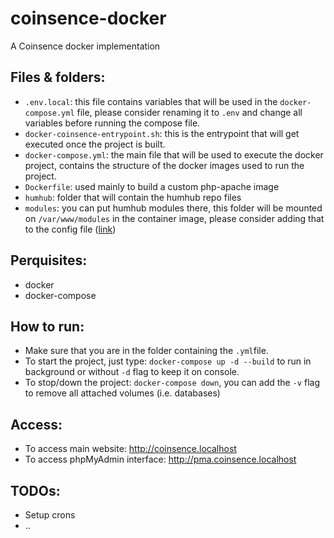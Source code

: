 # coinsence-docker
A Coinsence docker implementation

## Files & folders:

- `.env.local`: this file contains variables that will be used in the `docker-compose.yml` file, please consider renaming it to `.env` and change all variables before running the compose file.
- `docker-coinsence-entrypoint.sh`: this is the entrypoint that will get executed once the project is built.
- `docker-compose.yml`: the main file that will be used to execute the docker project, contains the structure of the docker images used to run the project.
- `Dockerfile`: used mainly to build a custom php-apache image
- `humhub`: folder that will contain the humhub repo files
- `modules`: you can put humhub modules there, this folder will be mounted on `/var/www/modules` in the container image, please consider adding that to the config file ([link](http://docs.humhub.org/dev-environment.html#external-modules-directory))

## Perquisites:

- docker
- docker-compose

## How to run:

- Make sure that you are in the folder containing the `.yml`file.
- To start the project, just type:
`docker-compose up -d --build` to run in background or without `-d` flag to keep it on console.
- To stop/down the project:
`docker-compose down`, you can add the `-v` flag to remove all attached volumes (i.e. databases)

## Access:

- To access main website: http://coinsence.localhost
- To access phpMyAdmin interface: http://pma.coinsence.localhost

## TODOs:

- Setup crons
- ..
